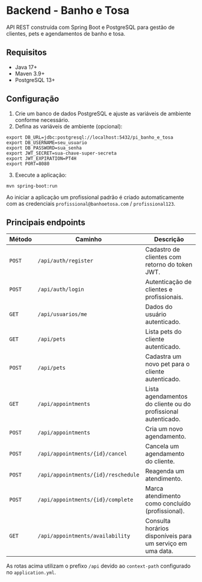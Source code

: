 # Backend - Banho e Tosa

API REST construída com Spring Boot e PostgreSQL para gestão de clientes, pets e agendamentos de banho e tosa.

## Requisitos

- Java 17+
- Maven 3.9+
- PostgreSQL 13+

## Configuração

1. Crie um banco de dados PostgreSQL e ajuste as variáveis de ambiente conforme necessário.
2. Defina as variáveis de ambiente (opcional):

```
export DB_URL=jdbc:postgresql://localhost:5432/pi_banho_e_tosa
export DB_USERNAME=seu_usuario
export DB_PASSWORD=sua_senha
export JWT_SECRET=sua-chave-super-secreta
export JWT_EXPIRATION=PT4H
export PORT=8080
```

3. Execute a aplicação:

```
mvn spring-boot:run
```

Ao iniciar a aplicação um profissional padrão é criado automaticamente com as credenciais `profissional@banhoetosa.com` / `profissional123`.

## Principais endpoints

| Método | Caminho | Descrição |
| ------ | ------ | --------- |
| `POST` | `/api/auth/register` | Cadastro de clientes com retorno do token JWT. |
| `POST` | `/api/auth/login` | Autenticação de clientes e profissionais. |
| `GET` | `/api/usuarios/me` | Dados do usuário autenticado. |
| `GET` | `/api/pets` | Lista pets do cliente autenticado. |
| `POST` | `/api/pets` | Cadastra um novo pet para o cliente autenticado. |
| `GET` | `/api/appointments` | Lista agendamentos do cliente ou do profissional autenticado. |
| `POST` | `/api/appointments` | Cria um novo agendamento. |
| `POST` | `/api/appointments/{id}/cancel` | Cancela um agendamento do cliente. |
| `POST` | `/api/appointments/{id}/reschedule` | Reagenda um atendimento. |
| `POST` | `/api/appointments/{id}/complete` | Marca atendimento como concluído (profissional). |
| `GET` | `/api/appointments/availability` | Consulta horários disponíveis para um serviço em uma data. |

As rotas acima utilizam o prefixo `/api` devido ao `context-path` configurado no `application.yml`.
